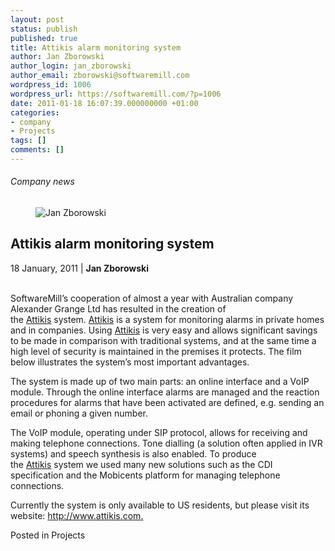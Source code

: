 ```yaml
---
layout: post
status: publish
published: true
title: Attikis alarm monitoring system
author: Jan Zborowski
author_login: jan_zborowski
author_email: zborowski@softwaremill.com
wordpress_id: 1006
wordpress_url: https://softwaremill.com/?p=1006
date: 2011-01-18 16:07:39.000000000 +01:00
categories:
- company
- Projects
tags: []
comments: []
---
```


<h6>Company news</h6>
<div class="post-header clearfix">
<figure><div class="image"><img src="https://softwaremill.com/wp-content/uploads/2013/04/zborowski.jpg" alt="Jan Zborowski"></div></figure><div class="title">
<h2 class="font-dark-blue font-normal">Attikis alarm monitoring system</h2>18 January, 2011 | <b>Jan Zborowski</b><br><br>
</div>
</div>
<div class="post-rows"><div class="text">
<p id="Postyarchiwalne-Attikisalarmmonitoringsystem">SoftwareMill’s cooperation of almost a year with Australian company Alexander Grange Ltd has resulted in the creation of the <a href="http://www.attikis.com/index.html" rel="nofollow">Attikis</a> system. <a href="http://www.attikis.com/index.html" rel="nofollow">Attikis</a> is a system for monitoring alarms in private homes and in companies. Using <a href="http://attikis.com/" rel="nofollow">Attikis</a> is very easy and allows significant savings to be made in comparison with traditional systems, and at the same time a high level of security is maintained in the premises it protects. The film below illustrates the system’s most important advantages.</p>
<p>The system is made up of two main parts: an online interface and a VoIP module. Through the online interface alarms are managed and the reaction procedures for alarms that have been activated are defined, e.g. sending an email or phoning a given number.</p>
<p>The VoIP module, operating under SIP protocol, allows for receiving and making telephone connections. Tone dialling (a solution often applied in IVR systems) and speech synthesis is also enabled. To produce the <a href="http://attikis.com/" rel="nofollow">Attikis</a> system we used many new solutions such as the CDI specification and the Mobicents platform for managing telephone connections.</p>
<p>Currently the system is only available to US residents, but please visit its website: <a href="http://www.attikis.com/" rel="nofollow">http://www.attikis.com</a><a href="http://www.attikis.com/index.html" rel="nofollow">.</a></p>
</div></div>
<div class="post-footer">Posted in Projects</div>

